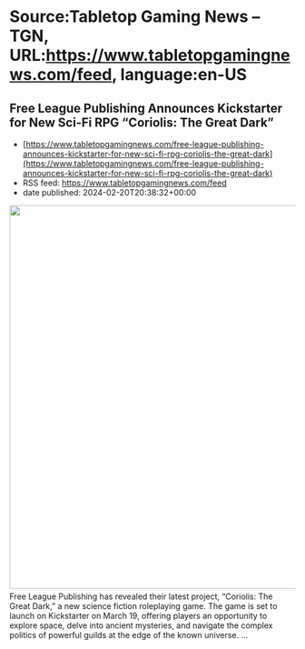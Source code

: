 # Source:Tabletop Gaming News – TGN, URL:https://www.tabletopgamingnews.com/feed, language:en-US

## Free League Publishing Announces Kickstarter for New Sci-Fi RPG “Coriolis: The Great Dark”
 - [https://www.tabletopgamingnews.com/free-league-publishing-announces-kickstarter-for-new-sci-fi-rpg-coriolis-the-great-dark](https://www.tabletopgamingnews.com/free-league-publishing-announces-kickstarter-for-new-sci-fi-rpg-coriolis-the-great-dark)
 - RSS feed: https://www.tabletopgamingnews.com/feed
 - date published: 2024-02-20T20:38:32+00:00

<a href="https://www.tabletopgamingnews.com/free-league-publishing-announces-kickstarter-for-new-sci-fi-rpg-coriolis-the-great-dark/" rel="nofollow" title="Free League Publishing Announces Kickstarter for New Sci-Fi RPG &#8220;Coriolis: The Great Dark&#8221;"><img alt="" class="webfeedsFeaturedVisual wp-post-image" height="675" src="https://www.tabletopgamingnews.com/wp-content/uploads/2024/02/4a22889a-e174-2d3c-0ad4-3c1b14b2ced3.jpg" style="display: block; margin: auto; margin-bottom: 5px;" width="1200" /></a>Free League Publishing has revealed their latest project, &#8220;Coriolis: The Great Dark,&#8221; a new science fiction roleplaying game. The game is set to launch on Kickstarter on March 19, offering players an opportunity to explore space, delve into ancient mysteries, and navigate the complex politics of powerful guilds at the edge of the known universe. &#8230;

